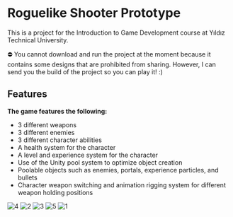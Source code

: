 # Roguelike Shooter Prototype

This is a project for the Introduction to Game Development course at Yıldız Technical University.

⛔ You cannot download and run the project at the moment because it contains some designs that are prohibited from sharing. However, I can send you the build of the project so you can play it! :)

## Features

**The game features the following:**

* 3 different weapons
* 3 different enemies
* 3 different character abilities
* A health system for the character
* A level and experience system for the character
* Use of the Unity pool system to optimize object creation
* Poolable objects such as enemies, portals, experience particles, and bullets
* Character weapon switching and animation rigging system for different weapon holding positions

![4](https://user-images.githubusercontent.com/81265340/210109929-60f56e82-ede9-4102-b8d9-234c10d88812.png)
![2](https://user-images.githubusercontent.com/81265340/210109925-1f59ec15-e8fd-41e2-b9b9-a72602ccf11e.png)
![3](https://user-images.githubusercontent.com/81265340/210109928-56baca0e-3e24-4831-8320-f237c581adf6.png)
![5](https://user-images.githubusercontent.com/81265340/210109931-479f092a-d10d-4648-83f2-7232d10b7eca.png)
![1](https://user-images.githubusercontent.com/81265340/210109932-b05e4711-4bf1-45fc-97bf-172bc549e629.png)
